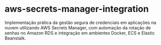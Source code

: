 # aws-secrets-manager-integration
Implementação prática da gestão segura de credenciais em aplicações na nuvem utilizando AWS Secrets Manager, com automação da rotação de senhas no Amazon RDS e integração em ambientes Docker, ECS e Elastic Beanstalk.
